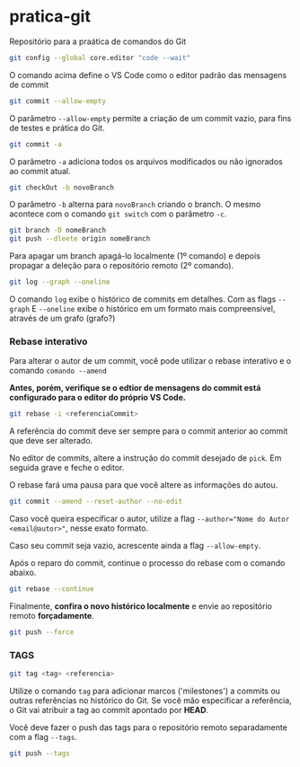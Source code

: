 # pratica-git
Repositório para a praática de comandos do Git

~~~bash
git config --global core.editor "code --wait"
~~~

O comando acima define o VS Code como o editor padrão das mensagens de commit

~~~bash
git commit --allow-empty
~~~

O parâmetro `--allow-empty` permite a criação de um commit vazio, para fins de testes e prática do Git.

~~~bash
git commit -a
~~~

O parâmetro `-a` adiciona todos os arquivos modificados ou não ignorados ao commit atual.

~~~bash
git checkOut -b novoBranch
~~~

O parâmetro `-b` alterna para `novoBranch` criando o branch. O mesmo acontece com o comando `git switch` com o parâmetro `-c`.

~~~bash
git branch -D nomeBranch
git push --dleete origin nomeBranch
~~~

Para apagar um branch apagá-lo localmente (1º comando) e depois propagar a deleção para o repositório remoto (2º comando).

~~~bash
git log --graph --oneline
~~~ 

O comando `log` exibe o histórico de commits em detalhes. Com as flags `--graph` E `--oneline` exibe o histórico em um formato mais compreensível, através de um grafo (grafo?)

### Rebase interativo

Para alterar o autor de um commit, você pode utilizar o rebase interativo e o comando `comando --amend`

**Antes, porém, verifique se o edtior de mensagens do commit está configurado para o editor do próprio VS Code.**

~~~bash
git rebase -i <referenciaCommit>
~~~

A referência do commit deve ser sempre para o commit anterior ao commit que deve ser alterado.

No editor de commits, altere a instrução do commit desejado de `pick`. Em seguida grave e feche o editor.

O rebase fará uma pausa para que você altere as informações do autou.

~~~bash
git commit --amend --reset-author --no-edit
~~~

Caso você queira especificar o autor, utilize a flag `--author="Nome do Autor <email@autor>"`, nesse exato formato.

Caso seu commit seja vazio, acrescente ainda a flag `--allow-empty`.

Após o reparo do commit, continue o processo do rebase com o comando abaixo.

~~~bash
git rebase --continue
~~~

Finalmente, **confira o novo histórico localmente** e envie ao repositório remoto **forçadamente**.

~~~bash
git push --force
~~~

### TAGS

~~~bash
git tag <tag> <referencia>
~~~

Utilize o comando `tag` para adicionar marcos ('milestones') a commits ou outras referências no histórico do Git. Se você mão especificar a referência, o Git vai atribuir a tag ao commit apontado por **HEAD**.

Você deve fazer o push das tags para o repositório remoto separadamente com a flag `--tags`.

~~~bash
git push --tags
~~~
